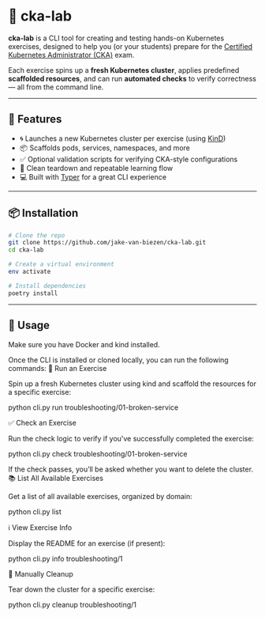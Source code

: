 # 🧪 cka-lab

**cka-lab** is a CLI tool for creating and testing hands-on Kubernetes exercises, designed to help you (or your students) prepare for the [Certified Kubernetes Administrator (CKA)](https://www.cncf.io/certification/cka/) exam.

Each exercise spins up a **fresh Kubernetes cluster**, applies predefined **scaffolded resources**, and can run **automated checks** to verify correctness — all from the command line.

---

## 🚀 Features

- 🌀 Launches a new Kubernetes cluster per exercise (using [KinD](https://kind.sigs.k8s.io/))
- 📦 Scaffolds pods, services, namespaces, and more
- ✅ Optional validation scripts for verifying CKA-style configurations
- 🧹 Clean teardown and repeatable learning flow
- 💻 Built with [Typer](https://typer.tiangolo.com/) for a great CLI experience

---

## 📦 Installation

```bash
# Clone the repo
git clone https://github.com/jake-van-biezen/cka-lab.git
cd cka-lab

# Create a virtual environment
env activate

# Install dependencies
poetry install
```

---

## 🚀 Usage

Make sure you have Docker and kind installed.

Once the CLI is installed or cloned locally, you can run the following commands:
🏁 Run an Exercise

Spin up a fresh Kubernetes cluster using kind and scaffold the resources for a specific exercise:

python cli.py run troubleshooting/01-broken-service

✅ Check an Exercise

Run the check logic to verify if you've successfully completed the exercise:

python cli.py check troubleshooting/01-broken-service

If the check passes, you’ll be asked whether you want to delete the cluster.
📚 List All Available Exercises

Get a list of all available exercises, organized by domain:

python cli.py list

ℹ️ View Exercise Info

Display the README for an exercise (if present):

python cli.py info troubleshooting/1

🧹 Manually Cleanup

Tear down the cluster for a specific exercise:

python cli.py cleanup troubleshooting/1

```

```
